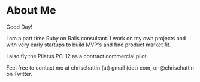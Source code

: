 # About Me

Good Day!

I am a part time Ruby on Rails consultant. I work on my own projects and with very early startups to build MVP's and find product market fit.

I also fly the Pilatus PC-12 as a contract commercial pilot.

Feel free to contact me at chrischattin (at) gmail (dot) com, or @chrischattin on Twitter.
